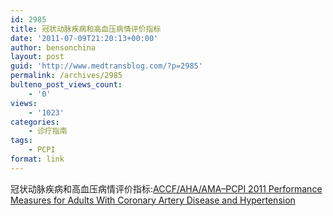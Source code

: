 ```yaml
---
id: 2985
title: 冠状动脉疾病和高血压病情评价指标
date: '2011-07-09T21:20:13+00:00'
author: bensonchina
layout: post
guid: 'http://www.medtransblog.com/?p=2985'
permalink: /archives/2985
bulteno_post_views_count:
    - '0'
views:
    - '1023'
categories:
    - 诊疗指南
tags:
    - PCPI
format: link
---
```


冠状动脉疾病和高血压病情评价指标:[ACCF/AHA/AMA–PCPI 2011 Performance Measures for Adults With Coronary Artery Disease and Hypertension](http://content.onlinejacc.org/cgi/reprint/j.jacc.2011.05.002v1.pdf)